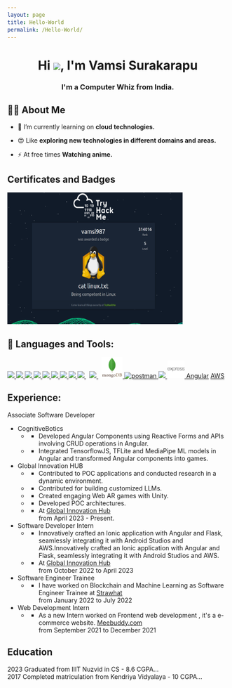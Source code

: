 ```yaml
---
layout: page
title: Hello-World
permalink: /Hello-World/
---
```

<h1 align="center">Hi <img src="https://raw.githubusercontent.com/MartinHeinz/MartinHeinz/master/wave.gif" width="30px">, I'm Vamsi Surakarapu</h1>
<h3 align="center">I'm a Computer Whiz from India.</h3>


## 🙋‍♂️ About Me

<!-- - 🔭 I’m currently working on **** -->

- 🌱 I’m currently learning on **cloud technologies.**
  
- 😍 Like **exploring new technologies in different domains and areas.**

- ⚡ At free times **Watching anime.**

## Certificates and Badges
<p align="left">
  <a href="https://tryhackme.com/vamsi987/badges/terminaled" target="_blank"><img src="/images/THM_linux_certificate.png"  width="400" height="300"/></a>
</p>
    
## 🚀 Languages and Tools:

<p align="left"> 
    <a href="https://www.java.com" target="_blank"> <img src="https://img.icons8.com/color/48/000000/java-coffee-cup-logo.png"/> </a>
    <a href="https://www.python.org" target="_blank"> <img src="https://img.icons8.com/color/48/000000/python.png"/> </a> 
    <a href="https://spring.io/projects/spring-boot" target="_blank"> <img src="https://img.icons8.com/color/48/000000/spring-logo.png"/> </a> 
    <a href="https://developer.mozilla.org/en-US/docs/Web/JavaScript" target="_blank"> <img src="https://img.icons8.com/color/48/000000/javascript.png"/> </a> 
    <a href="https://www.w3.org/html/" target="_blank"> <img src="https://img.icons8.com/color/48/000000/html-5.png"/> </a> 
    <a href="https://www.w3schools.com/css/" target="_blank"> <img src="https://img.icons8.com/color/48/000000/css3.png"/> </a> 
    <a href="https://getbootstrap.com" target="_blank"> <img src="https://img.icons8.com/color/48/000000/bootstrap.png"/> </a> 
    <a href="https://reactjs.org/" target="_blank"> <img src="https://img.icons8.com/color/48/000000/react-native.png"/> </a>   
    <a style="padding-right:8px;" href="https://nodejs.org" target="_blank"> <img src="https://img.icons8.com/color/48/000000/nodejs.png"/> </a> 
    <a style="padding-right:8px;" href="https://www.mysql.com/" target="_blank"> <img src="https://img.icons8.com/fluent/50/000000/mysql-logo.png"/> </a>
    <a href="https://www.mongodb.com/" target="_blank"> <img src="https://raw.githubusercontent.com/devicons/devicon/master/icons/mongodb/mongodb-original-wordmark.svg" alt="mongodb" width="48" height="48"/> </a> 
    <a href="https://postman.com" target="_blank"> <img src="https://www.vectorlogo.zone/logos/getpostman/getpostman-icon.svg" alt="postman" width="45" height="45"/> </a>   
    <a href="https://git-scm.com/" target="_blank"> <img src="https://img.icons8.com/color/48/000000/git.png"/> </a> 
    <a href="https://expressjs.com" target="_blank"> <img src="https://raw.githubusercontent.com/devicons/devicon/master/icons/express/express-original-wordmark.svg" alt="express" width="40" height="40"/> </a>
    <a href="https://angular.io/"> Angular</a>
    <a href="https://aws.amazon.com/"> AWS</a>


</p>


## Experience:
 Associate Software Developer
- CognitiveBotics
    - - Developed Angular Components using Reactive Forms and APIs involving CRUD operations in Angular.
    - - Integrated TensorflowJS, TFLite and MediaPipe ML models in Angular and transformed Angular components into games.
- Global Innovation HUB
    - - Contributed to POC applications and conducted research in a dynamic environment.
    - - Contributed for building customized LLMs.
    - - Created engaging Web AR games with Unity.
    - - Developed POC architectures.
    - - At <a href="https://www.globaluniversityfoundation.com/">Global Innovation Hub</a><br>
        from April 2023 - Present.
- Software Developer Intern
    - - Innovatively crafted an Ionic application with Angular and Flask, seamlessly integrating it with Android Studios and AWS.Innovatively crafted an Ionic              application with Angular and Flask, seamlessly integrating it with Android Studios and AWS.
    - - At <a href="https://www.globaluniversityfoundation.com/">Global Innovation Hub</a><br>
        from October 2022 to April 2023
- Software Engineer Trainee
    - - I have worked on Blockchain and Machine Learning as Software Engineer Trainee at <a href="https://www.strawhat.xyz/">Strawhat</a><br>
        from January 2022 to July 2022
- Web Development Intern
    - - As a new Intern worked on Frontend web development , it's a e-commerce website. <a href="https://meebuddy.com/"> Meebuddy.com</a><br>
       from September 2021 to December 2021

## Education

2023 Graduated from IIIT Nuzvid in CS - 8.6 CGPA...<br>
2017 Completed matriculation from Kendriya Vidyalaya - 10 CGPA...<br>

